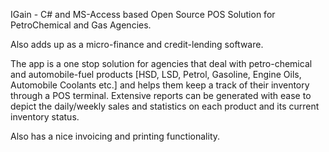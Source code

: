 IGain - C# and MS-Access based Open Source POS Solution for PetroChemical and Gas Agencies.

Also adds up as a micro-finance and credit-lending software.

The app is a one stop solution for agencies that deal with petro-chemical and automobile-fuel products 
[HSD, LSD, Petrol, Gasoline, Engine Oils, Automobile Coolants etc.] and helps them keep a track of their inventory 
through a POS terminal. Extensive reports can be generated  with ease to depict the daily/weekly sales and statistics on each product and its current inventory status.

Also has a nice invoicing and printing functionality.
